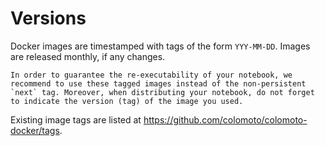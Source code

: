 # Versions

Docker images are timestamped with tags of the form `YYY-MM-DD`.
Images are released monthly, if any changes.

```{tip}
In order to guarantee the re-executability of your notebook, we recommend to use these tagged images instead of the non-persistent `next` tag. Moreover, when distributing your notebook, do not forget to indicate the version (tag) of the image you used.
```

Existing image tags are listed at https://github.com/colomoto/colomoto-docker/tags.

